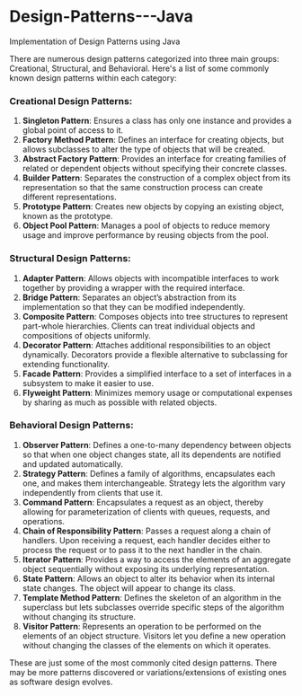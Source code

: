 # Design-Patterns---Java
Implementation of Design Patterns using Java

There are numerous design patterns categorized into three main groups: Creational, Structural, and Behavioral. Here's a list of some commonly known design patterns within each category:

### Creational Design Patterns:
1. **Singleton Pattern**: Ensures a class has only one instance and provides a global point of access to it.
2. **Factory Method Pattern**: Defines an interface for creating objects, but allows subclasses to alter the type of objects that will be created.
3. **Abstract Factory Pattern**: Provides an interface for creating families of related or dependent objects without specifying their concrete classes.
4. **Builder Pattern**: Separates the construction of a complex object from its representation so that the same construction process can create different representations.
5. **Prototype Pattern**: Creates new objects by copying an existing object, known as the prototype.
6. **Object Pool Pattern**: Manages a pool of objects to reduce memory usage and improve performance by reusing objects from the pool.

### Structural Design Patterns:
1. **Adapter Pattern**: Allows objects with incompatible interfaces to work together by providing a wrapper with the required interface.
2. **Bridge Pattern**: Separates an object’s abstraction from its implementation so that they can be modified independently.
3. **Composite Pattern**: Composes objects into tree structures to represent part-whole hierarchies. Clients can treat individual objects and compositions of objects uniformly.
4. **Decorator Pattern**: Attaches additional responsibilities to an object dynamically. Decorators provide a flexible alternative to subclassing for extending functionality.
5. **Facade Pattern**: Provides a simplified interface to a set of interfaces in a subsystem to make it easier to use.
6. **Flyweight Pattern**: Minimizes memory usage or computational expenses by sharing as much as possible with related objects.

### Behavioral Design Patterns:
1. **Observer Pattern**: Defines a one-to-many dependency between objects so that when one object changes state, all its dependents are notified and updated automatically.
2. **Strategy Pattern**: Defines a family of algorithms, encapsulates each one, and makes them interchangeable. Strategy lets the algorithm vary independently from clients that use it.
3. **Command Pattern**: Encapsulates a request as an object, thereby allowing for parameterization of clients with queues, requests, and operations.
4. **Chain of Responsibility Pattern**: Passes a request along a chain of handlers. Upon receiving a request, each handler decides either to process the request or to pass it to the next handler in the chain.
5. **Iterator Pattern**: Provides a way to access the elements of an aggregate object sequentially without exposing its underlying representation.
6. **State Pattern**: Allows an object to alter its behavior when its internal state changes. The object will appear to change its class.
7. **Template Method Pattern**: Defines the skeleton of an algorithm in the superclass but lets subclasses override specific steps of the algorithm without changing its structure.
8. **Visitor Pattern**: Represents an operation to be performed on the elements of an object structure. Visitors let you define a new operation without changing the classes of the elements on which it operates.

These are just some of the most commonly cited design patterns. There may be more patterns discovered or variations/extensions of existing ones as software design evolves.
